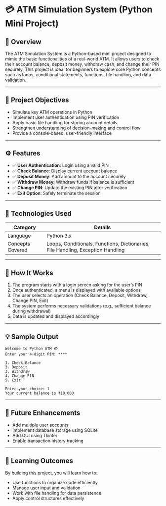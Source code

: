 # 💳 ATM Simulation System (Python Mini Project)

## 📘 Overview  
The ATM Simulation System is a Python-based mini project designed to mimic the basic functionalities of a real-world ATM. It allows users to check their account balance, deposit money, withdraw cash, and change their PIN securely. This project is ideal for beginners to explore core Python concepts such as loops, conditional statements, functions, file handling, and data validation.

---

## 🧠 Project Objectives  
- Simulate key ATM operations in Python  
- Implement user authentication using PIN verification  
- Apply basic file handling for storing account details  
- Strengthen understanding of decision-making and control flow  
- Provide a console-based, user-friendly interface  

---

## ⚙️ Features  
- ✅ **User Authentication**: Login using a valid PIN  
- ✅ **Check Balance**: Display current account balance  
- ✅ **Deposit Money**: Add amount to the account securely  
- ✅ **Withdraw Money**: Withdraw funds if balance is sufficient  
- ✅ **Change PIN**: Update the existing PIN after verification  
- ✅ **Exit Option**: Safely terminate the session  

---

## 🧩 Technologies Used  
| Category            | Details                     |
|---------------------|-----------------------------|
| Language            | Python 3.x                  |
| Concepts Covered    | Loops, Conditionals, Functions, Dictionaries, File Handling, Exception Handling |

---

## 🚀 How It Works  
1. The program starts with a login screen asking for the user’s PIN  
2. Once authenticated, a menu is displayed with available options  
3. The user selects an operation (Check Balance, Deposit, Withdraw, Change PIN, Exit)  
4. The system performs necessary validations (e.g., sufficient balance during withdrawal)  
5. Data is updated and displayed accordingly  

---

## 💡 Sample Output  
```text
Welcome to Python ATM 💳  
Enter your 4-digit PIN: ****

1. Check Balance  
2. Deposit  
3. Withdraw  
4. Change PIN  
5. Exit  

Enter your choice: 1  
Your current balance is ₹10,000
```

---

## 🔐 Future Enhancements  
- Add multiple user accounts  
- Implement database storage using SQLite  
- Add GUI using Tkinter  
- Enable transaction history tracking  

---

## 🎯 Learning Outcomes  
By building this project, you will learn how to:  
- Use functions to organize code efficiently  
- Manage user input and validation  
- Work with file handling for data persistence  
- Apply control structures effectively  
